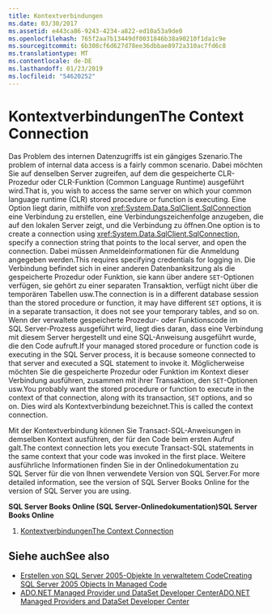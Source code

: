 ```yaml
---
title: Kontextverbindungen
ms.date: 03/30/2017
ms.assetid: e443ca86-9243-4234-a822-ed10a53a9de0
ms.openlocfilehash: 765f2aa7b13449df0031846b38a90210f1da1c9e
ms.sourcegitcommit: 6b308cf6d627d78ee36dbbae8972a310ac7fd6c8
ms.translationtype: MT
ms.contentlocale: de-DE
ms.lasthandoff: 01/23/2019
ms.locfileid: "54620252"
---
```

# <a name="the-context-connection"></a><span data-ttu-id="c8967-102">Kontextverbindungen</span><span class="sxs-lookup"><span data-stu-id="c8967-102">The Context Connection</span></span>
<span data-ttu-id="c8967-103">Das Problem des internen Datenzugriffs ist ein gängiges Szenario.</span><span class="sxs-lookup"><span data-stu-id="c8967-103">The problem of internal data access is a fairly common scenario.</span></span> <span data-ttu-id="c8967-104">Dabei möchten Sie auf denselben Server zugreifen, auf dem die gespeicherte CLR-Prozedur oder CLR-Funktion (Common Language Runtime) ausgeführt wird.</span><span class="sxs-lookup"><span data-stu-id="c8967-104">That is, you wish to access the same server on which your common language runtime (CLR) stored procedure or function is executing.</span></span> <span data-ttu-id="c8967-105">Eine Option liegt darin, mithilfe von <xref:System.Data.SqlClient.SqlConnection> eine Verbindung zu erstellen, eine Verbindungszeichenfolge anzugeben, die auf den lokalen Server zeigt, und die Verbindung zu öffnen.</span><span class="sxs-lookup"><span data-stu-id="c8967-105">One option is to create a connection using <xref:System.Data.SqlClient.SqlConnection>, specify a connection string that points to the local server, and open the connection.</span></span> <span data-ttu-id="c8967-106">Dabei müssen Anmeldeinformationen für die Anmeldung angegeben werden.</span><span class="sxs-lookup"><span data-stu-id="c8967-106">This requires specifying credentials for logging in.</span></span> <span data-ttu-id="c8967-107">Die Verbindung befindet sich in einer anderen Datenbanksitzung als die gespeicherte Prozedur oder Funktion, sie kann über andere `SET`-Optionen verfügen, sie gehört zu einer separaten Transaktion, verfügt nicht über die temporären Tabellen usw.</span><span class="sxs-lookup"><span data-stu-id="c8967-107">The connection is in a different database session than the stored procedure or function, it may have different `SET` options, it is in a separate transaction, it does not see your temporary tables, and so on.</span></span> <span data-ttu-id="c8967-108">Wenn der verwaltete gespeicherte Prozedur- oder Funktionscode im SQL Server-Prozess ausgeführt wird, liegt dies daran, dass eine Verbindung mit diesem Server hergestellt und eine SQL-Anweisung ausgeführt wurde, die den Code aufruft.</span><span class="sxs-lookup"><span data-stu-id="c8967-108">If your managed stored procedure or function code is executing in the SQL Server process, it is because someone connected to that server and executed a SQL statement to invoke it.</span></span> <span data-ttu-id="c8967-109">Möglicherweise möchten Sie die gespeicherte Prozedur oder Funktion im Kontext dieser Verbindung ausführen, zusammen mit ihrer Transaktion, den `SET`-Optionen usw.</span><span class="sxs-lookup"><span data-stu-id="c8967-109">You probably want the stored procedure or function to execute in the context of that connection, along with its transaction, `SET` options, and so on.</span></span> <span data-ttu-id="c8967-110">Dies wird als Kontextverbindung bezeichnet.</span><span class="sxs-lookup"><span data-stu-id="c8967-110">This is called the context connection.</span></span>  
  
 <span data-ttu-id="c8967-111">Mit der Kontextverbindung können Sie Transact-SQL-Anweisungen in demselben Kontext ausführen, der für den Code beim ersten Aufruf galt.</span><span class="sxs-lookup"><span data-stu-id="c8967-111">The context connection lets you execute Transact-SQL statements in the same context that your code was invoked in the first place.</span></span> <span data-ttu-id="c8967-112">Weitere ausführliche Informationen finden Sie in der Onlinedokumentation zu SQL Server für die von Ihnen verwendete Version von SQL Server.</span><span class="sxs-lookup"><span data-stu-id="c8967-112">For more detailed information, see the version of SQL Server Books Online for the version of SQL Server you are using.</span></span>  
  
 <span data-ttu-id="c8967-113">**SQL Server Books Online (SQL Server-Onlinedokumentation)**</span><span class="sxs-lookup"><span data-stu-id="c8967-113">**SQL Server Books Online**</span></span>  
  
1.  [<span data-ttu-id="c8967-114">Kontextverbindungen</span><span class="sxs-lookup"><span data-stu-id="c8967-114">The Context Connection</span></span>](https://go.microsoft.com/fwlink/?LinkId=115395)  
  
## <a name="see-also"></a><span data-ttu-id="c8967-115">Siehe auch</span><span class="sxs-lookup"><span data-stu-id="c8967-115">See also</span></span>
- [<span data-ttu-id="c8967-116">Erstellen von SQL Server 2005-Objekte In verwaltetem Code</span><span class="sxs-lookup"><span data-stu-id="c8967-116">Creating SQL Server 2005 Objects In Managed Code</span></span>](https://msdn.microsoft.com/library/5358a825-e19b-49aa-8214-674ce5fed1da)
- [<span data-ttu-id="c8967-117">ADO.NET Managed Provider und DataSet Developer Center</span><span class="sxs-lookup"><span data-stu-id="c8967-117">ADO.NET Managed Providers and DataSet Developer Center</span></span>](https://go.microsoft.com/fwlink/?LinkId=217917)

